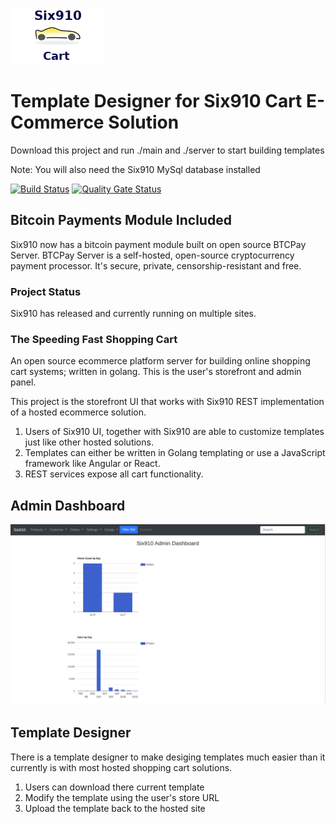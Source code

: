 ![](./Six910Cart-trans-blue.png)

# Template Designer for Six910 Cart E-Commerce Solution
Download this project and run ./main and ./server to start building templates

Note: You will also need the Six910 MySql database installed

[![Build Status](https://travis-ci.org/Ulbora/Six910-ui.svg?branch=master)](https://travis-ci.org/Ulbora/Six910-ui)
[![Quality Gate Status](https://sonarcloud.io/api/project_badges/measure?project=Six910-ui&metric=alert_status)](https://sonarcloud.io/dashboard?id=Six910-ui)


## Bitcoin Payments Module Included
Six910 now has a bitcoin payment module built on open source BTCPay Server. BTCPay Server is a self-hosted, open-source cryptocurrency payment processor. It's secure, private, censorship-resistant and free.


### Project Status
Six910 has released and currently running on multiple sites.


### The Speeding Fast Shopping Cart
An open source ecommerce platform server for building online shopping cart systems; written in golang. This is the user's storefront and admin panel.

This project is the storefront UI that works with Six910 REST implementation of a hosted ecommerce solution. 

1. Users of Six910 UI, together with Six910 are able to customize templates just like other hosted solutions.
2. Templates can either be written in Golang templating or use a JavaScript framework like Angular or React.
3. REST services expose all cart functionality.

## Admin Dashboard

![](./six910-ul-admin-dashboard.png)

## Template Designer
There is a template designer to make desiging templates much easier than it currently is with most hosted shopping cart solutions.

1. Users can download there current template
2. Modify the template using the user's store URL
3. Upload the template back to the hosted site




